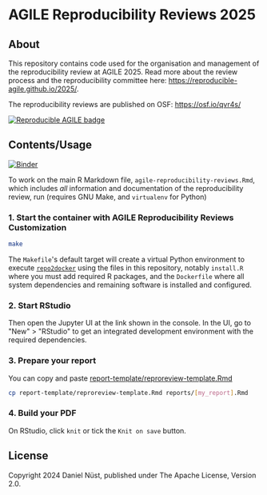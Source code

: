 # AGILE Reproducibility Reviews 2025

## About

This repository contains code used for the organisation and management of the reproducibility review at AGILE 2025.
Read more about the review process and the reproducibility committee here: <https://reproducible-agile.github.io/2025/>.

The reproducibility reviews are published on OSF: <https://osf.io/qvr4s/>

[![Reproducible AGILE badge](https://raw.githubusercontent.com/reproducible-agile/reproducible-agile.github.io/master/public/images/badge/AGILE-reproducible-badge_square.png)](https://reproducible-agile.github.io/)

## Contents/Usage

[![Binder](https://mybinder.org/badge_logo.svg)](https://mybinder.org/v2/gh/reproducible-agile/reviews-2023/HEAD)

To work on the main R Markdown file, `agile-reproducibility-reviews.Rmd`, which includes _all_ information and documentation of the reproducibility review, run (requires GNU Make, and `virtualenv` for Python)

### 1. Start the container with AGILE Reproducibility Reviews Customization

```bash
make
```
The `Makefile`'s default target will create a virtual Python environment to execute [`repo2docker`](https://repo2docker.readthedocs.io/) using the files in this repository, notably `install.R` where you must add required R packages, and the `Dockerfile` where all system dependencies and remaining software is installed and configured.

### 2. Start RStudio

Then open the Jupyter UI at the link shown in the console.
In the UI, go to "New" > "RStudio" to get an integrated development environment with the required dependencies.

### 3. Prepare your report 

You can copy and paste [report-template/reproreview-template.Rmd](report-template/reproreview-template.Rmd)

```bash
cp report-template/reproreview-template.Rmd reports/[my_report].Rmd
```

### 4. Build your PDF

On RStudio, click `knit` or tick the `Knit on save` button.


## License

Copyright 2024 Daniel Nüst, published under The Apache License, Version 2.0.
